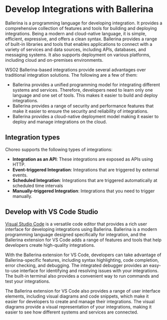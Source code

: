 # Develop Integrations with Ballerina

Ballerina is a programming language for developing integration. It provides a comprehensive collection of features and tools for building and deploying integrations. Being a modern and cloud-native language, it is simple, efficient, expressive, and offers a clean syntax. Ballerina provides a range of built-in libraries and tools that enables applications to connect with a variety of services and data sources, including APIs, databases, and messaging systems. It also supports deployment on various platforms, including cloud and on-premises environments.

WSO2 Ballerina-based integrations provide several advantages over traditional integration solutions. The following are a few of them:

- Ballerina provides a unified programming model for integrating different systems and services. Therefore, developers need to learn only one language and one set of tools. This makes it easier to build and deploy integrations.
- Ballerina provides a range of security and performance features that make it easier to ensure the security and reliability of integrations.
- Ballerina provides a cloud-native deployment model making it easier to deploy and manage integrations on the cloud.

## Integration types

Choreo supports the following types of integrations:

- **Integration as an API**: These integrations are exposed as APIs using HTTP.
- **Event-triggered Integration**: Integrations that are triggered by external events.
- **Scheduled Integration**: Integrations that are triggered automatically at scheduled time intervals
- **Manually-triggered Integration**: Integrations that you need to trigger manually.

## Develop with VS Code Studio

[Visual Studio Code](https://marketplace.visualstudio.com/items?itemName=WSO2.choreo)  is a versatile code editor that provides a rich user interface for developing integrations
using Ballerina. Ballerina is a modern programming language designed specifically for integration, and the Ballerina
extension for VS Code adds a range of features and tools that help developers create high-quality integrations.

With the Ballerina extension for VS Code, developers can take advantage of Ballerina-specific features, including syntax
highlighting, code completion, error checking, and debugging. The integrated debugger provides an easy-to-use interface
for identifying and resolving issues with your integrations. The built-in terminal also provides a convenient way to run
commands and test your integrations.

The Ballerina extension for VS Code also provides a range of user interface elements, including visual diagrams and code
snippets, which make it easier for developers to create and manage their integrations. The visual diagrams provide a
visual representation of your integrations, making it easier to see how different systems and services are connected.
